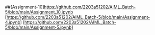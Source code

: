##[Assignment-10]https://github.com/2203a51202/AIML_Batch-5/blob/main/Assignment_10.ipynb
[https://github.com/2203a51202/AIML_Batch-5/blob/main/Assignment-4.ipynb]
[https://github.com/2203a51202/AIML_Batch-5/blob/main/Assignment-5.ipynb]
